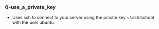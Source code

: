 ### 0-use_a_private_key
- Uses ssh to connect to your server using the private key ~/.ssh/school with
  the user ubuntu.
